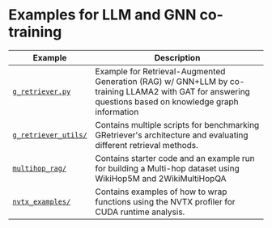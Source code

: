 # Examples for LLM and GNN co-training

| Example                                      | Description                                                                                                                                             |
| -------------------------------------------- | ------------------------------------------------------------------------------------------------------------------------------------------------------- |
| [`g_retriever.py`](./g_retriever.py)         | Example for Retrieval-Augmented Generation (RAG) w/ GNN+LLM by co-training LLAMA2 with GAT for answering questions based on knowledge graph information |
| [`g_retriever_utils/`](./g_retriever_utils/) | Contains multiple scripts for benchmarking GRetriever's architecture and evaluating different retrieval methods.                                        |
| [`multihop_rag/`](./multihop_rag/)           | Contains starter code and an example run for building a Multi-hop dataset using WikiHop5M and 2WikiMultiHopQA                                           |
| [`nvtx_examples/`](./nvtx_examples/)         | Contains examples of how to wrap functions using the NVTX profiler for CUDA runtime analysis.                                                           |

